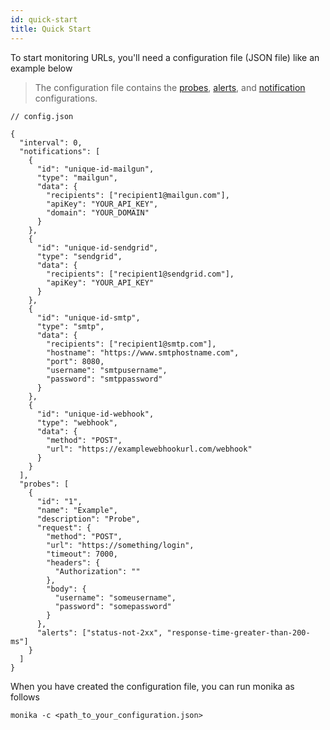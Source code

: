 ```yaml
---
id: quick-start
title: Quick Start
---
```


To start monitoring URLs, you'll need a configuration file (JSON file) like an example below

> The configuration file contains the [probes](/guides/probes), [alerts](/guides/alerts), and [notification](/guides/notifications) configurations.

```
// config.json

{
  "interval": 0,
  "notifications": [
    {
      "id": "unique-id-mailgun",
      "type": "mailgun",
      "data": {
        "recipients": ["recipient1@mailgun.com"],
        "apiKey": "YOUR_API_KEY",
        "domain": "YOUR_DOMAIN"
      }
    },
    {
      "id": "unique-id-sendgrid",
      "type": "sendgrid",
      "data": {
        "recipients": ["recipient1@sendgrid.com"],
        "apiKey": "YOUR_API_KEY"
      }
    },
    {
      "id": "unique-id-smtp",
      "type": "smtp",
      "data": {
        "recipients": ["recipient1@smtp.com"],
        "hostname": "https://www.smtphostname.com",
        "port": 8080,
        "username": "smtpusername",
        "password": "smtppassword"
      }
    },
    {
      "id": "unique-id-webhook",
      "type": "webhook",
      "data": {
        "method": "POST",
        "url": "https://examplewebhookurl.com/webhook"
      }
    }
  ],
  "probes": [
    {
      "id": "1",
      "name": "Example",
      "description": "Probe",
      "request": {
        "method": "POST",
        "url": "https://something/login",
        "timeout": 7000,
        "headers": {
          "Authorization": ""
        },
        "body": {
          "username": "someusername",
          "password": "somepassword"
        }
      },
      "alerts": ["status-not-2xx", "response-time-greater-than-200-ms"]
    }
  ]
}
```

When you have created the configuration file, you can run monika as follows

```
monika -c <path_to_your_configuration.json>
```
